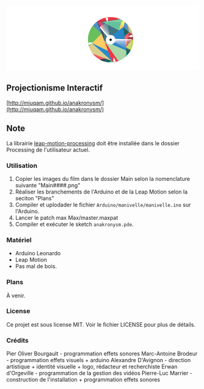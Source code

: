 ![Anakronysm](images/logo.png)
==========

## Projectionisme Interactif 

[http://miuqam.github.io/anakronysm/](http://miuqam.github.io/anakronysm/)

## Note
La librairie [leap-motion-processing](https://github.com/voidplus/leap-motion-processing) doit être installée dans le dossier Processing de l'utilisateur actuel.

### Utilisation

1. Copier les images du film dans le dossier Main selon la nomenclature suivante "Main####.png"
2. Réaliser les branchements de l'Arduino et de la Leap Motion selon la seciton "Plans"
3. Compiler et uplodader le fichier ```Arduino/manivelle/manivelle.ino``` sur l'Arduino.
4. Lancer le patch max Max/master.maxpat
5. Compiler et exécuter le sketch ```anakronysm.pde```.

### Matériel
- Arduino Leonardo
- Leap Motion
- Pas mal de bois.

### Plans
À venir.

### License
Ce projet est sous license MIT. Voir le fichier LICENSE pour plus de détails.

### Crédits
Pier Oliver Bourgault - programmation effets sonores
Marc-Antoine Brodeur - programmation effets visuels + arduino
Alexandre D'Avignon - direction artistique + identité visuelle + logo, rédacteur et recherchiste
Erwan d'Orgeville - programmation de la gestion des vidéos
Pierre-Luc Marrier - construction de l'installation + programmation effets sonores